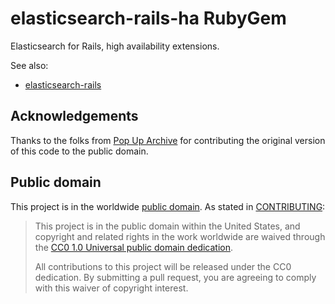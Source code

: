 # elasticsearch-rails-ha RubyGem

Elasticsearch for Rails, high availability extensions.

See also:

* [elasticsearch-rails](https://github.com/elastic/elasticsearch-rails)

## Acknowledgements

Thanks to the folks from [Pop Up Archive](http://popuparchive.com/) for 
contributing the original version of this code to the public domain.

## Public domain

This project is in the worldwide [public domain](LICENSE.md). As stated in [CONTRIBUTING](CONTRIBUTING.md):

> This project is in the public domain within the United States, and copyright and related rights in the work worldwide are waived through the [CC0 1.0 Universal public domain dedication](https://creativecommons.org/publicdomain/zero/1.0/).
>
> All contributions to this project will be released under the CC0
> dedication. By submitting a pull request, you are agreeing to comply
> with this waiver of copyright interest.
